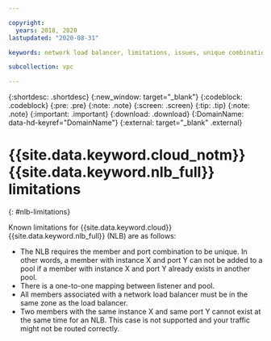 ```yaml
---

copyright:
  years: 2018, 2020
lastupdated: "2020-08-31"

keywords: network load balancer, limitations, issues, unique combinations, mapping, listener, pool, port

subcollection: vpc

---
```


{:shortdesc: .shortdesc}
{:new_window: target="_blank"}
{:codeblock: .codeblock}
{:pre: .pre}
{:note: .note}
{:screen: .screen}
{:tip: .tip}
{:note: .note}
{:important: .important}
{:download: .download}
{:DomainName: data-hd-keyref="DomainName"}
{:external: target="_blank" .external}

# {{site.data.keyword.cloud_notm}} {{site.data.keyword.nlb_full}} limitations
{: #nlb-limitations}

Known limitations for {{site.data.keyword.cloud}} {{site.data.keyword.nlb_full}} (NLB) are as follows:

* The NLB requires the member and port combination to be unique. In other words, a member with instance X and port Y can not be added to a pool if a member with instance X and port Y already exists in another pool.
* There is a one-to-one mapping between listener and pool.
* All members associated with a network load balancer must be in the same zone as the load balancer.
* Two members with the same instance X and same port Y cannot exist at the same time for an NLB. This case is not supported and your traffic might not be routed correctly.
